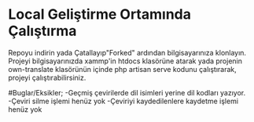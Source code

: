 # Local Geliştirme Ortamında Çalıştırma
Repoyu indirin yada Çatallayıp"Forked" ardından bilgisayarınıza klonlayın.
Projeyi bilgisayarınızda xammp'in htdocs klasörüne atarak yada projenin own-translate klasörünün içinde php artisan serve kodunu çalıştırarak, projeyi çalıştırabilirsiniz.

#Buglar/Eksikler;
-Geçmiş çevirilerde dil isimleri yerine dil kodları yazıyor.
-Çeviri silme işlemi henüz yok
-Çeviriyi kaydedilenlere kaydetme işlemi henüz yok
